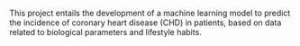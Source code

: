 This project entails the development of a machine learning model to predict the incidence of coronary heart disease (CHD) in patients, based on data related to biological parameters and lifestyle habits.
